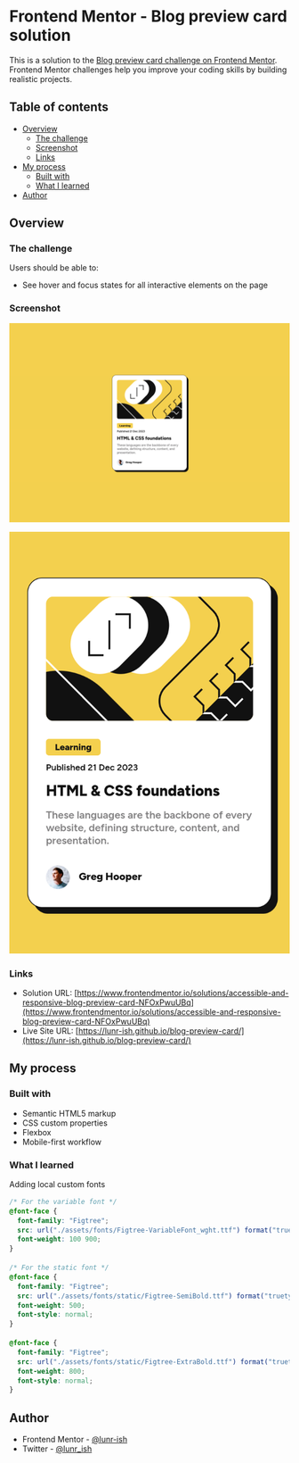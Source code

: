 # Frontend Mentor - Blog preview card solution

This is a solution to the [Blog preview card challenge on Frontend Mentor](https://www.frontendmentor.io/challenges/blog-preview-card-ckPaj01IcS). Frontend Mentor challenges help you improve your coding skills by building realistic projects.

## Table of contents

- [Overview](#overview)
  - [The challenge](#the-challenge)
  - [Screenshot](#screenshot)
  - [Links](#links)
- [My process](#my-process)
  - [Built with](#built-with)
  - [What I learned](#what-i-learned)
- [Author](#author)

## Overview

### The challenge

Users should be able to:

- See hover and focus states for all interactive elements on the page

### Screenshot

![Blog preview card desktop screenshot](./screenshots/blog-preview-card-desktop-screenshot.png)

![Blog preview card mobile screenshot](./screenshots/blog-preview-card-mobile-screenshot.png)

### Links

- Solution URL: [https://www.frontendmentor.io/solutions/accessible-and-responsive-blog-preview-card-NFOxPwuUBq](https://www.frontendmentor.io/solutions/accessible-and-responsive-blog-preview-card-NFOxPwuUBq)
- Live Site URL: [https://lunr-ish.github.io/blog-preview-card/](https://lunr-ish.github.io/blog-preview-card/)

## My process

### Built with

- Semantic HTML5 markup
- CSS custom properties
- Flexbox
- Mobile-first workflow

### What I learned

Adding local custom fonts

```css
/* For the variable font */
@font-face {
  font-family: "Figtree";
  src: url("./assets/fonts/Figtree-VariableFont_wght.ttf") format("truetype-variations");
  font-weight: 100 900;
}

/* For the static font */
@font-face {
  font-family: "Figtree";
  src: url("./assets/fonts/static/Figtree-SemiBold.ttf") format("truetype");
  font-weight: 500;
  font-style: normal;
}

@font-face {
  font-family: "Figtree";
  src: url("./assets/fonts/static/Figtree-ExtraBold.ttf") format("truetype");
  font-weight: 800;
  font-style: normal;
}
```

## Author

- Frontend Mentor - [@lunr-ish](https://www.frontendmentor.io/profile/lunr-ish)
- Twitter - [@lunr_ish](https://www.twitter.com/lunr_ish)
